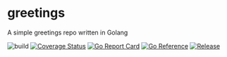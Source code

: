 # greetings
A simple greetings repo written in Golang


![build](https://github.com/arunkpatra/greetings/workflows/build/badge.svg) [![Coverage Status](https://coveralls.io/repos/github/arunkpatra/greetings/badge.svg?branch=master)](https://coveralls.io/github/arunkpatra/greetings?branch=master) [![Go Report Card](https://goreportcard.com/badge/github.com/arunkpatra/greetings?style=flat-square)](https://goreportcard.com/report/github.com/arunkpatra/greetings) [![Go Reference](https://pkg.go.dev/badge/github.com/arunkpatra/greetings.svg)](https://pkg.go.dev/github.com/arunkpatra/greetings) [![Release](https://img.shields.io/github/release/arunkpatra/greetings.svg?style=flat-square)](https://github.com/arunkpatra/greetings/releases/latest)
